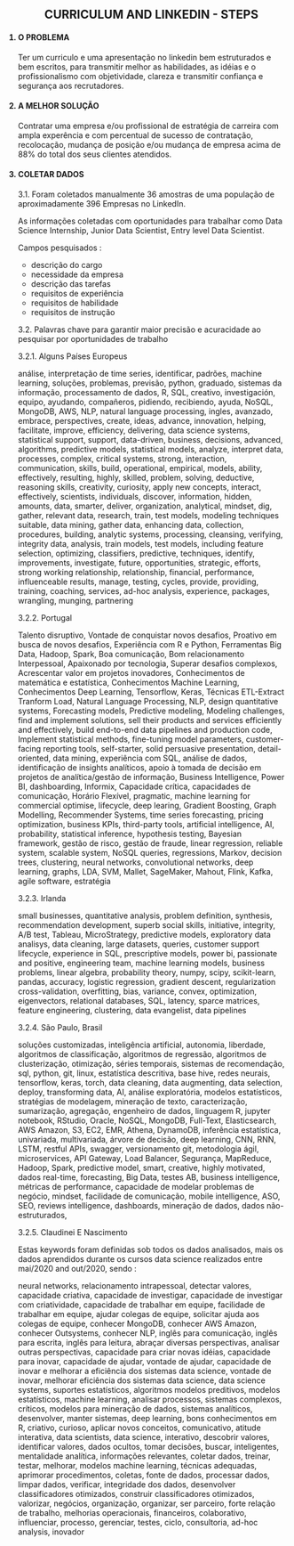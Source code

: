 <ol>
<h2 align='center'>CURRICULUM AND LINKEDIN - STEPS</h2>
<h4><li>O PROBLEMA</li></h4>
<p>Ter um curriculo e uma apresentação no linkedin bem estruturados e bem escritos, para transmitir melhor as habilidades, as idéias e o profissionalismo com objetividade, clareza e transmitir confiança e segurança aos recrutadores.</p>

<h4><li>A MELHOR SOLUÇÃO</li></h4>
<p>Contratar uma empresa e/ou profissional de estratégia de carreira com ampla experência e com percentual de sucesso de contratação, recolocação, mudança de posição e/ou mudança de empresa acima de 88% do total dos seus clientes atendidos.</p>

<h4><li>COLETAR DADOS</li></h4>
<p>3.1. Foram coletados manualmente 36 amostras de uma população de aproximadamente 396 Empresas no LinkedIn.</p>
<p>As informações coletadas com oportunidades para trabalhar como Data Science Internship, Junior Data Scientist, Entry level Data Scientist.</p>
<p>Campos pesquisados :
    <ul>
        <li>descrição do cargo</li>
        <li>necessidade da empresa</li>
        <li>descrição das tarefas</li>
        <li>requisitos de experiência</li>
        <li>requisitos de habilidade</li>
        <li>requisitos de instrução</li>
    </ul>
</p>
<!--<h4>KEYWORD CURRICULUM FOR DATA SCIENTISTS</h4>-->
<p>3.2. Palavras chave para garantir maior precisão e acuracidade ao pesquisar por oportunidades de trabalho</p>
<p>3.2.1. Alguns Países Europeus</p>
<p>análise, interpretação de time series, identificar, padrões, machine learning, soluções, problemas, previsão, python, graduado, sistemas da informação, processamento de dados, R, SQL, creativo, investigación, equipo, ayudando, compañeros, pidiendo, recibiendo, ayuda, NoSQL, MongoDB, AWS, NLP, natural language processing, ingles, avanzado, embrace, perspectives, create, ideas, advance, innovation, helping, facilitate, improve, efficiency, delivering, data science systems, statistical support, support, data-driven, business, decisions, advanced, algorithms, predictive models, statistical models, analyze, interpret data, processes, complex, critical systems, strong, interaction, communication, skills, build, operational, empirical, models, ability, effectively, resulting, highly, skilled, problem, solving, deductive, reasoning skills, creativity, curiosity, apply new concepts, interact, effectively, scientists, individuals, discover, information, hidden, amounts, data, smarter, deliver, organization, analytical, mindset, dig, gather, relevant data, research, train, test models, modeling techniques suitable, data mining, gather data, enhancing data, collection, procedures, building, analytic systems, processing, cleansing, verifying, integrity data, analysis, train models, test models, including feature selection, optimizing, classifiers, predictive, techniques, identify, improvements, investigate, future, opportunities, strategic, efforts, strong working relationship, relationship, financial, performance, influenceable results, manage, testing, cycles, provide, providing, training, coaching, services, ad-hoc analysis, experience, packages, wrangling, munging, partnering</p>

<p>3.2.2. Portugal</p>
<p>Talento disruptivo, Vontade de conquistar novos desafios, Proativo em busca de novos desafios, Experiência com R e Python, Ferramentas Big Data, Hadoop, Spark, Boa comunicação, Bom relacionamento Interpessoal, Apaixonado por tecnologia, Superar desafios complexos, Acrescentar valor em projetos inovadores, Conhecimentos de matemática e estatística, Conhecimentos Machine Learning, Conhecimentos Deep Learning, Tensorflow, Keras, Técnicas ETL-Extract Tranform Load, Natural Language Processing, NLP, design quantitative systems, Forecasting models, Predictive modeling, Modeling challenges, find and implement solutions, sell their products and services efficiently and effectively, build end-to-end data pipelines and production code, Implement statistical methods, fine-tuning model parameters, customer-facing reporting tools, self-starter, solid persuasive presentation, detail-oriented, data mining, experiência com SQL, análise de dados, identificação de insights analíticos, apoio à tomada de decisão em projetos de analítica/gestão de informação, Business Intelligence, Power BI, dashboarding, Informix, Capacidade crítica, capacidades de comunicação, Horário Flexível, pragmatic, machine learning for commercial optimise, lifecycle, deep learing, Gradient Boosting, Graph Modelling, Recommender Systems, time series forecasting, pricing optimization, business KPIs, third-party tools, artificial intelligence, AI, probability, statistical inference, hypothesis testing, Bayesian framework, gestão de risco, gestão de fraude, linear regression, reliable system, scalable system, NoSQL queries, regressions, Markov, decision trees, clustering, neural networks, convolutional networks, deep learning, graphs, LDA, SVM, Mallet, SageMaker, Mahout, Flink, Kafka, agile software, estratégia</p>

<p>3.2.3. Irlanda</p>
<p>small businesses, quantitative analysis, problem definition, synthesis, recommendation development, superb social skills, initiative, integrity, A/B test, Tableau, MicroStrategy, predictive models, exploratory data analisys, data cleaning, large datasets, queries, customer support lifecycle, experience in SQL, prescriptive models, power bi, passionate and positive, engineering team, machine learning models, business problems, linear algebra, probability theory, numpy, scipy, scikit-learn, pandas, accuracy, logistic regression, gradient descent, regularization cross-validation, overfitting, bias, variance, convex, optimization, eigenvectors, relational databases, SQL, latency, sparce matrices, feature engineering, clustering, data evangelist, data pipelines</p>

<p>3.2.4. São Paulo, Brasil</p>
<p>soluções customizadas, inteligência artificial, autonomia, liberdade, algoritmos de classificação, algoritmos de regressão, algoritmos de clusterização, otimização, séries temporais, sistemas de recomendação, sql, python, git, linux, estatística descritiva, base hive, redes neurais, tensorflow, keras, torch, data cleaning, data augmenting, data selection, deploy, transforming data, AI, análise exploratória, modelos estatísticos, stratégias de modelagem, mineração de texto, caracterização, sumarização, agregação, engenheiro de dados, linguagem R, jupyter notebook, RStudio, Oracle, NoSQL, MongoDB, Full-Text, Elasticsearch, AWS Amazon, S3, EC2, EMR, Athena, DynamoDB, inferência estatística, univariada, multivariada, árvore de decisão, deep learning, CNN, RNN, LSTM, restful APIs, swagger, versionamento git, metodologia ágil, microservices, API Gateway, Load Balancer, Segurança, MapReduce, Hadoop, Spark, predictive model, smart, creative, highly motivated, dados real-time, forecasting, Big Data, testes AB, business intelligence, métricas de performance, capacidade de modelar problemas de negócio, mindset, facilidade de comunicação, mobile intelligence, ASO, SEO, reviews intelligence, dashboards, mineração de dados, dados não-estruturados, 
</p>

<p>3.2.5. Claudinei E Nascimento</p>
<p>Estas keywords foram definidas sob todos os dados analisados, mais os dados aprendidos durante os cursos data science realizados entre mai/2020 and out/2020, sendo :</p>
<p>neural networks, relacionamento intrapessoal, detectar valores, capacidade criativa, capacidade de investigar, capacidade de investigar com criatividade, capacidade de trabalhar em equipe, facilidade de trabalhar em equipe, ajudar colegas de equipe, solicitar ajuda aos colegas de equipe, conhecer MongoDB, conhecer AWS Amazon, conhecer Outsystems, conhecer NLP, inglês para comunicação, inglês para escrita, inglês para leitura, abraçar diversas perspectivas, analisar outras perspectivas, capacidade para criar novas idéias, capacidade para inovar, capacidade de ajudar, vontade de ajudar, capacidade de inovar e melhorar a eficiência dos sistemas data science, vontade de inovar, melhorar eficiência dos sistemas data science, data science systems, suportes estatísticos, algoritmos modelos preditivos, modelos estatísticos, machine learning, analisar processos, sistemas complexos, críticos, modelos para mineração de dados, sistemas analíticos, desenvolver, manter sistemas, deep learning, bons conhecimentos em R, criativo, curioso, aplicar novos conceitos, comunicativo, atitude interativa, data scientists, data science, interativo, descobrir valores, identificar valores, dados ocultos, tomar decisões, buscar, inteligentes, mentalidade analítica, informações relevantes, coletar dados, treinar, testar, melhorar, modelos machine learning, técnicas adequadas, aprimorar procedimentos, coletas, fonte de dados, processar dados, limpar dados, verificar, integridade dos dados, desenvolver classificadores otimizados, construir classificadores otimizados, valorizar, negócios, organização, organizar, ser parceiro, forte relação de trabalho, melhorias operacionais, financeiros, colaborativo, influenciar, processo, gerenciar, testes, ciclo, consultoria, ad-hoc analysis, inovador</p>
</ol>

